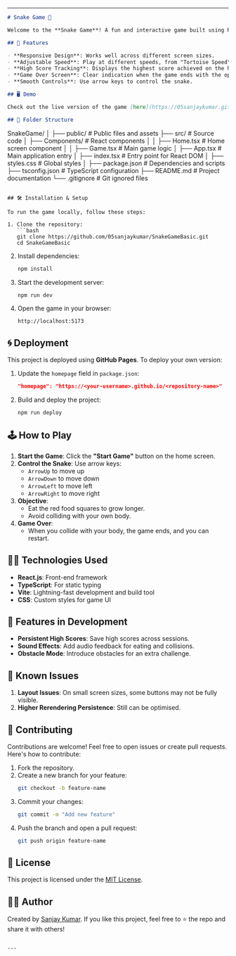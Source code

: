 

---

```markdown
# Snake Game 🐍

Welcome to the **Snake Game**! A fun and interactive game built using React.js, where you guide a snake to eat food, grow longer, and avoid collisions.

## 🚀 Features

- **Responsive Design**: Works well across different screen sizes.
- **Adjustable Speed**: Play at different speeds, from "Tortoise Speed" to "Tachyon Speed."
- **High Score Tracking**: Displays the highest score achieved on the home page.
- **Game Over Screen**: Clear indication when the game ends with the option to restart.
- **Smooth Controls**: Use arrow keys to control the snake.

## 🖥️ Demo

Check out the live version of the game [here](https://05sanjaykumar.github.io/SnakeGameBasic).

## 📂 Folder Structure

```
SnakeGame/
│
├── public/             # Public files and assets
├── src/                # Source code
│   ├── Components/     # React components
│   │   ├── Home.tsx    # Home screen component
│   │   ├── Game.tsx    # Main game logic
│   ├── App.tsx         # Main application entry
│   ├── index.tsx       # Entry point for React DOM
│   ├── styles.css      # Global styles
│
├── package.json        # Dependencies and scripts
├── tsconfig.json       # TypeScript configuration
├── README.md           # Project documentation
└── .gitignore          # Git ignored files
```

## 🛠️ Installation & Setup

To run the game locally, follow these steps:

1. Clone the repository:
   ```bash
   git clone https://github.com/05sanjaykumar/SnakeGameBasic.git
   cd SnakeGameBasic
   ```

2. Install dependencies:
   ```bash
   npm install
   ```

3. Start the development server:
   ```bash
   npm run dev
   ```

4. Open the game in your browser:
   ```
   http://localhost:5173
   ```

## 🌀 Deployment

This project is deployed using **GitHub Pages**. To deploy your own version:

1. Update the `homepage` field in `package.json`:
   ```json
   "homepage": "https://<your-username>.github.io/<repository-name>"
   ```

2. Build and deploy the project:
   ```bash
   npm run deploy
   ```

## 🕹️ How to Play

1. **Start the Game**: Click the **"Start Game"** button on the home screen.
2. **Control the Snake**: Use arrow keys:
   - `ArrowUp` to move up
   - `ArrowDown` to move down
   - `ArrowLeft` to move left
   - `ArrowRight` to move right
3. **Objective**:
   - Eat the red food squares to grow longer.
   - Avoid colliding with your own body.
4. **Game Over**:
   - When you collide with your body, the game ends, and you can restart.

## 🧑‍💻 Technologies Used

- **React.js**: Front-end framework
- **TypeScript**: For static typing
- **Vite**: Lightning-fast development and build tool
- **CSS**: Custom styles for game UI

## 🌟 Features in Development

- **Persistent High Scores**: Save high scores across sessions.
- **Sound Effects**: Add audio feedback for eating and collisions.
- **Obstacle Mode**: Introduce obstacles for an extra challenge.

## 🛑 Known Issues

1. **Layout Issues**: On small screen sizes, some buttons may not be fully visible.
2. **Higher Rerendering Persistence**: Still can be optimised.

## 🤝 Contributing

Contributions are welcome! Feel free to open issues or create pull requests. Here's how to contribute:

1. Fork the repository.
2. Create a new branch for your feature:
   ```bash
   git checkout -b feature-name
   ```
3. Commit your changes:
   ```bash
   git commit -m "Add new feature"
   ```
4. Push the branch and open a pull request:
   ```bash
   git push origin feature-name
   ```

## 📜 License

This project is licensed under the [MIT License](LICENSE).

## 👨‍💻 Author

Created by [Sanjay Kumar](https://github.com/05sanjaykumar). If you like this project, feel free to ⭐ the repo and share it with others!
```

---
